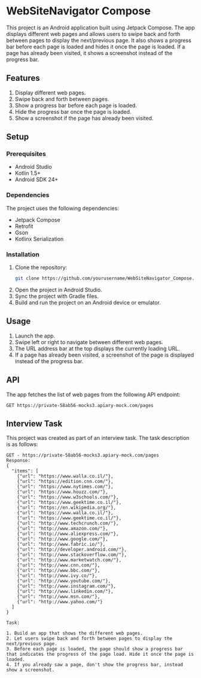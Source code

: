 # WebSiteNavigator Compose

This project is an Android application built using Jetpack Compose. The app displays different web pages and allows users to swipe back and forth between pages to display the next/previous page. It also shows a progress bar before each page is loaded and hides it once the page is loaded. If a page has already been visited, it shows a screenshot instead of the progress bar.

## Features

1. Display different web pages.
2. Swipe back and forth between pages.
3. Show a progress bar before each page is loaded.
4. Hide the progress bar once the page is loaded.
5. Show a screenshot if the page has already been visited.

## Setup

### Prerequisites

- Android Studio
- Kotlin 1.5+
- Android SDK 24+

### Dependencies

The project uses the following dependencies:

- Jetpack Compose
- Retrofit
- Gson
- Kotlinx Serialization

### Installation

1. Clone the repository:
    ```sh
    git clone https://github.com/yourusername/WebSiteNavigator_Compose.git
    ```
2. Open the project in Android Studio.
3. Sync the project with Gradle files.
4. Build and run the project on an Android device or emulator.

## Usage

1. Launch the app.
2. Swipe left or right to navigate between different web pages.
3. The URL address bar at the top displays the currently loading URL.
4. If a page has already been visited, a screenshot of the page is displayed instead of the progress bar.

## API

The app fetches the list of web pages from the following API endpoint:
```
GET https://private-58ab56-mocks3.apiary-mock.com/pages
```

## Interview Task

This project was created as part of an interview task. The task description is as follows:

```
GET - https://private-58ab56-mocks3.apiary-mock.com/pages 
Response: 
{
  "items": [
    {"url": "https://www.walla.co.il/"},
    {"url": "https://edition.cnn.com/"},
    {"url": "https://www.nytimes.com/"},
    {"url": "https://www.houzz.com/"},
    {"url": "https://www.w3schools.com/"},
    {"url": "https://www.geektime.co.il/"},
    {"url": "https://en.wikipedia.org/"},
    {"url": "https://www.walla.co.il/"},
    {"url": "https://www.geektime.co.il/"},
    {"url": "http://www.techcrunch.com/"},
    {"url": "http://www.amazon.com/"},
    {"url": "http://www.aliexpress.com/"},
    {"url": "http://www.google.com/"},
    {"url": "http://www.fabric.io/"},
    {"url": "http://developer.android.com/"},
    {"url": "http://www.stackoverflow.com/"},
    {"url": "http://www.marketwatch.com/"},
    {"url": "http://www.cnn.com/"},
    {"url": "http://www.bbc.com/"},
    {"url": "http://www.ivy.co/"},
    {"url": "http://www.youtube.com/"},
    {"url": "http://www.instagram.com/"},
    {"url": "http://www.linkedin.com/"},
    {"url": "http://www.msn.com/"},
    {"url": "http://www.yahoo.com/"}
  ]
}

Task:

1. Build an app that shows the different web pages.
2. Let users swipe back and forth between pages to display the next/previous page.
3. Before each page is loaded, the page should show a progress bar that indicates the progress of the page load. Hide it once the page is loaded.
4. If you already saw a page, don't show the progress bar, instead show a screenshot.
```
